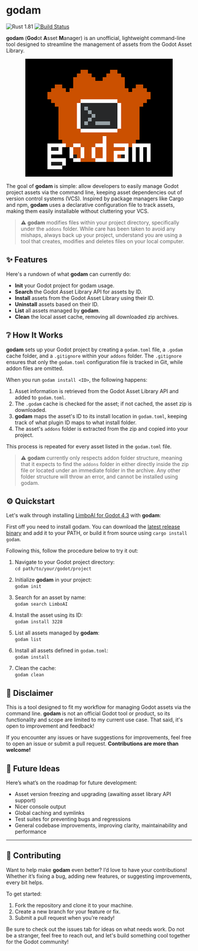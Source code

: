 # **godam** 

![Rust 1.81](https://img.shields.io/badge/rust-1.81-orange)
[![Build Status](https://github.com/nilsiker/godam/actions/workflows/release.yml/badge.svg)](https://github.com/nilsiker/godam/actions/workflows/release.yml)

**godam** (**God**ot **A**sset **M**anager) is an unofficial, lightweight command-line tool designed to streamline the management of assets from the Godot Asset Library. 

<p align="center">
  <img alt="an icon of a orange pixel-art robot head, with a command line icon obscuring its face, titled 'godam' just below it" src="media/godam.png" />
</p>

The goal of **godam** is simple: allow developers to easily manage Godot project assets via the command line, keeping asset dependencies out of version control systems (VCS). Inspired by package managers like Cargo and npm, **godam** uses a declarative configuration file to track assets, making them easily installable without cluttering your VCS.

> ⚠️ **godam** modifies files within your project directory, specifically under the `addons` folder. While care has been taken to avoid any mishaps, always back up your project, understand you are using a tool that creates, modifies and deletes files on your local computer.

## ✨ Features

Here's a rundown of what **godam** can currently do:

- **Init** your Godot project for godam usage.
- **Search** the Godot Asset Library API for assets by ID.
- **Install** assets from the Godot Asset Library using their ID.
- **Uninstall** assets based on their ID.
- **List** all assets managed by **godam**.
- **Clean** the local asset cache, removing all downloaded zip archives.

## ❔ How It Works

**godam** sets up your Godot project by creating a `godam.toml` file, a `.godam` cache folder, and a `.gitignore` within your `addons` folder. The `.gitignore` ensures that only the `godam.toml` configuration file is tracked in Git, while addon files are omitted.

When you run `godam install <ID>`, the following happens:

1. Asset information is retrieved from the Godot Asset Library API and added to `godam.toml`.
2. The `.godam` cache is checked for the asset; if not cached, the asset zip is downloaded.
3. **godam** maps the asset's ID to its install location in `godam.toml`, keeping track of what plugin ID maps to what install folder.
4. The asset's `addons` folder is extracted from the zip and copied into your project.
  
This process is repeated for every asset listed in the `godam.toml` file.

> ⚠️ **godam** currently only respects addon folder structure, meaning that it expects to find the `addons` folder in either directly inside the zip file or located under an immediate folder in the archive. Any other folder structure will throw an error, and cannot be installed using godam.

## ⚙️ Quickstart

Let's walk through installing [LimboAI for Godot 4.3](https://godotengine.org/asset-library/asset/3228) with **godam**:

First off you need to install godam. You can download the [latest release binary](https://github.com/nilsiker/godam/releases/latest) and add it to your PATH, or build it from source using `cargo install godam`.

Following this, follow the procedure below to try it out:
  
1. Navigate to your Godot project directory:  
   `cd path/to/your/godot/project`

2. Initialize **godam** in your project:  
   `godam init`

3. Search for an asset by name:  
   `godam search LimboAI`

4. Install the asset using its ID:  
   `godam install 3228`

5. List all assets managed by **godam**:  
   `godam list`
  
6. Install all assets defined in `godam.toml`:  
   `godam install`
  
7. Clean the cache:  
   `godam clean`

## 🚧 Disclaimer

This is a tool designed to fit my workflow for managing Godot assets via the command line. **godam** is not an official Godot tool or product, so its functionality and scope are limited to my current use case. That said, it's open to improvement and feedback!

If you encounter any issues or have suggestions for improvements, feel free to open an issue or submit a pull request. **Contributions are more than welcome!**

## 🔮 Future Ideas

Here’s what’s on the roadmap for future development:

- Asset version freezing and upgrading (awaiting asset library API support)
- Nicer console output
- Global caching and symlinks
- Test suites for preventing bugs and regressions 
- General codebase improvements, improving clarity, maintainability and performance

---

## 🤝 Contributing

Want to help make **godam** even better? I’d love to have your contributions! Whether it’s fixing a bug, adding new features, or suggesting improvements, every bit helps.

To get started:

1. Fork the repository and clone it to your machine.
2. Create a new branch for your feature or fix.
3. Submit a pull request when you’re ready!

Be sure to check out the issues tab for ideas on what needs work. Do not be a stranger, feel free to reach out, and let's build something cool together for the Godot community!
